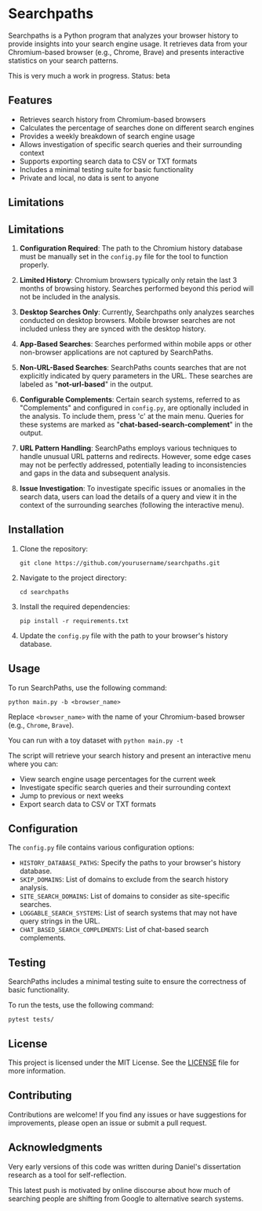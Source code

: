 # Searchpaths

Searchpaths is a Python program that analyzes your browser history to provide insights into your search engine usage. It retrieves data from your Chromium-based browser (e.g., Chrome, Brave) and presents interactive statistics on your search patterns.

This is very much a work in progress. Status: beta

## Features

- Retrieves search history from Chromium-based browsers
- Calculates the percentage of searches done on different search engines
- Provides a weekly breakdown of search engine usage
- Allows investigation of specific search queries and their surrounding context
- Supports exporting search data to CSV or TXT formats
- Includes a minimal testing suite for basic functionality
- Private and local, no data is sent to anyone

## Limitations

## Limitations

1. **Configuration Required**: The path to the Chromium history database must be manually set in the `config.py` file for the tool to function properly.

2. **Limited History**: Chromium browsers typically only retain the last 3 months of browsing history. Searches performed beyond this period will not be included in the analysis.

3. **Desktop Searches Only**: Currently, Searchpaths only analyzes searches conducted on desktop browsers. Mobile browser searches are not included unless they are synced with the desktop history.

4. **App-Based Searches**: Searches performed within mobile apps or other non-browser applications are not captured by SearchPaths.

5. **Non-URL-Based Searches**: SearchPaths counts searches that are not explicitly indicated by query parameters in the URL. These searches are labeled as "**not-url-based**" in the output.

6. **Configurable Complements**: Certain search systems, referred to as "Complements" and configured in `config.py`, are optionally included in the analysis. To include them, press 'c' at the main menu. Queries for these systems are marked as "**chat-based-search-complement**" in the output.

7. **URL Pattern Handling**: SearchPaths employs various techniques to handle unusual URL patterns and redirects. However, some edge cases may not be perfectly addressed, potentially leading to inconsistencies and gaps in the data and subsequent analysis.

8. **Issue Investigation**: To investigate specific issues or anomalies in the search data, users can load the details of a query and view it in the context of the surrounding searches (following the interactive menu). 


## Installation

1. Clone the repository:
   ```
   git clone https://github.com/yourusername/searchpaths.git
   ```

2. Navigate to the project directory:
   ```
   cd searchpaths
   ```

3. Install the required dependencies:
   ```
   pip install -r requirements.txt
   ```

4. Update the `config.py` file with the path to your browser's history database.

## Usage

To run SearchPaths, use the following command:

```
python main.py -b <browser_name>
```

Replace `<browser_name>` with the name of your Chromium-based browser (e.g., `Chrome`, `Brave`).

You can run with a toy dataset with `python main.py -t`

The script will retrieve your search history and present an interactive menu where you can:
- View search engine usage percentages for the current week
- Investigate specific search queries and their surrounding context
- Jump to previous or next weeks
- Export search data to CSV or TXT formats

## Configuration

The `config.py` file contains various configuration options:

- `HISTORY_DATABASE_PATHS`: Specify the paths to your browser's history database.
- `SKIP_DOMAINS`: List of domains to exclude from the search history analysis.
- `SITE_SEARCH_DOMAINS`: List of domains to consider as site-specific searches.
- `LOGGABLE_SEARCH_SYSTEMS`: List of search systems that may not have query strings in the URL.
- `CHAT_BASED_SEARCH_COMPLEMENTS`: List of chat-based search complements.

## Testing

SearchPaths includes a minimal testing suite to ensure the correctness of basic functionality. 

To run the tests, use the following command:

```
pytest tests/
```


## License

This project is licensed under the MIT License. See the [LICENSE](LICENSE) file for more information.

## Contributing

Contributions are welcome! If you find any issues or have suggestions for improvements, please open an issue or submit a pull request.

## Acknowledgments

Very early versions of this code was written during Daniel's dissertation research as a tool for self-reflection.

This latest push is motivated by online discourse about how much of searching people are shifting from Google to alternative search systems.






